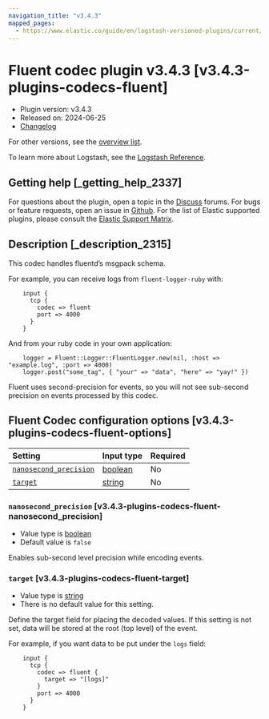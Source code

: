 ```yaml
---
navigation_title: "v3.4.3"
mapped_pages:
  - https://www.elastic.co/guide/en/logstash-versioned-plugins/current/v3.4.3-plugins-codecs-fluent.html
---
```


# Fluent codec plugin v3.4.3 [v3.4.3-plugins-codecs-fluent]

* Plugin version: v3.4.3
* Released on: 2024-06-25
* [Changelog](https://github.com/logstash-plugins/logstash-codec-fluent/blob/v3.4.3/CHANGELOG.md)

For other versions, see the [overview list](codec-fluent-index.md).

To learn more about Logstash, see the [Logstash Reference](https://www.elastic.co/guide/en/logstash/current/index.html).

## Getting help [_getting_help_2337]

For questions about the plugin, open a topic in the [Discuss](http://discuss.elastic.co) forums. For bugs or feature requests, open an issue in [Github](https://github.com/logstash-plugins/logstash-codec-fluent). For the list of Elastic supported plugins, please consult the [Elastic Support Matrix](https://www.elastic.co/support/matrix#matrix_logstash_plugins).

## Description [_description_2315]

This codec handles fluentd’s msgpack schema.

For example, you can receive logs from `fluent-logger-ruby` with:

```
    input {
      tcp {
        codec => fluent
        port => 4000
      }
    }
```

And from your ruby code in your own application:

```
    logger = Fluent::Logger::FluentLogger.new(nil, :host => "example.log", :port => 4000)
    logger.post("some_tag", { "your" => "data", "here" => "yay!" })
```

Fluent uses second-precision for events, so you will not see sub-second precision on events processed by this codec.

## Fluent Codec configuration options [v3.4.3-plugins-codecs-fluent-options]

| Setting | Input type | Required |
| :- | :- | :- |
| [`nanosecond_precision`](v3-4-3-plugins-codecs-fluent.md#v3.4.3-plugins-codecs-fluent-nanosecond_precision) | [boolean](/lsr/value-types.md#boolean) | No |
| [`target`](v3-4-3-plugins-codecs-fluent.md#v3.4.3-plugins-codecs-fluent-target) | [string](/lsr/value-types.md#string) | No |

### `nanosecond_precision` [v3.4.3-plugins-codecs-fluent-nanosecond_precision]

* Value type is [boolean](/lsr/value-types.md#boolean)
* Default value is `false`

Enables sub-second level precision while encoding events.

### `target` [v3.4.3-plugins-codecs-fluent-target]

* Value type is [string](/lsr/value-types.md#string)
* There is no default value for this setting.

Define the target field for placing the decoded values. If this setting is not set, data will be stored at the root (top level) of the event.

For example, if you want data to be put under the `logs` field:

```
    input {
      tcp {
        codec => fluent {
          target => "[logs]"
        }
        port => 4000
      }
    }
```

